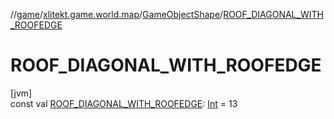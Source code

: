 //[game](../../../index.md)/[xlitekt.game.world.map](../index.md)/[GameObjectShape](index.md)/[ROOF_DIAGONAL_WITH_ROOFEDGE](-r-o-o-f_-d-i-a-g-o-n-a-l_-w-i-t-h_-r-o-o-f-e-d-g-e.md)

# ROOF_DIAGONAL_WITH_ROOFEDGE

[jvm]\
const val [ROOF_DIAGONAL_WITH_ROOFEDGE](-r-o-o-f_-d-i-a-g-o-n-a-l_-w-i-t-h_-r-o-o-f-e-d-g-e.md): [Int](https://kotlinlang.org/api/latest/jvm/stdlib/kotlin/-int/index.html) = 13
